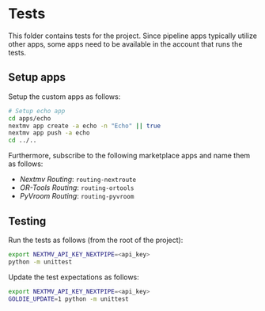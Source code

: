 # Tests

This folder contains tests for the project. Since pipeline apps typically utilize other apps, some apps need to be available in the account that runs the tests.

## Setup apps

Setup the custom apps as follows:

```bash
# Setup echo app
cd apps/echo
nextmv app create -a echo -n "Echo" || true
nextmv app push -a echo
cd ../..
```

Furthermore, subscribe to the following marketplace apps and name them as follows:

* _Nextmv Routing_: `routing-nextroute`
* _OR-Tools Routing_: `routing-ortools`
* _PyVroom Routing_: `routing-pyvroom`

## Testing

Run the tests as follows (from the root of the project):

```bash
export NEXTMV_API_KEY_NEXTPIPE=<api_key>
python -m unittest
```

Update the test expectations as follows:

```bash
export NEXTMV_API_KEY_NEXTPIPE=<api_key>
GOLDIE_UPDATE=1 python -m unittest
```
